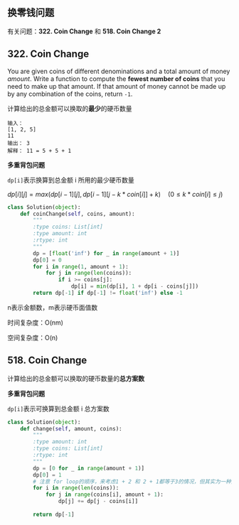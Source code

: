 ## 换零钱问题

有关问题：**322. Coin Change** 和 **518. Coin Change 2**

## 322. Coin Change

You are given coins of different denominations and a total amount of money *amount*. Write a function to compute the **fewest number of coins** that you need to make up that amount. If that amount of money cannot be made up by any combination of the coins, return `-1`.

计算给出的总金额可以换取的**最少**的硬币数量

```
输入：
[1, 2, 5]
11
输出： 3
解释： 11 = 5 + 5 + 1
```

**多重背包问题**

`dp[i]`表示换算到总金额 i 所用的最少硬币数量

$dp[i][j]=max(dp[i-1][j],dp[i-1][j-k*coin[i]]+k) \quad (0\leq k*coin[i] \leq j)$

```python
class Solution(object):
    def coinChange(self, coins, amount):
        """
        :type coins: List[int]
        :type amount: int
        :rtype: int
        """
        dp = [float('inf') for _ in range(amount + 1)]
        dp[0] = 0
        for i in range(1, amount + 1):
            for j in range(len(coins)):
                if i >= coins[j]:
                    dp[i] = min(dp[i], 1 + dp[i - coins[j]])
        return dp[-1] if dp[-1] != float('inf') else -1
```

n表示金额数，m表示硬币面值数

时间复杂度：O(nm)

空间复杂度：O(n)

## 518. Coin Change

计算给出的总金额可以换取的硬币数量的**总方案数**

**多重背包问题**

`dp[i]`表示可换算到总金额 i 总方案数

```python
class Solution(object):
    def change(self, amount, coins):
        """
        :type amount: int
        :type coins: List[int]
        :rtype: int
        """
        dp = [0 for _ in range(amount + 1)]
        dp[0] = 1
        # 注意 for loop的顺序，来考虑1 + 2 和 2 + 1都等于3的情况，但其实为一种方案
        for i in range(len(coins)):
            for j in range(coins[i], amount + 1):
                dp[j] += dp[j - coins[i]]
        
        return dp[-1]
```